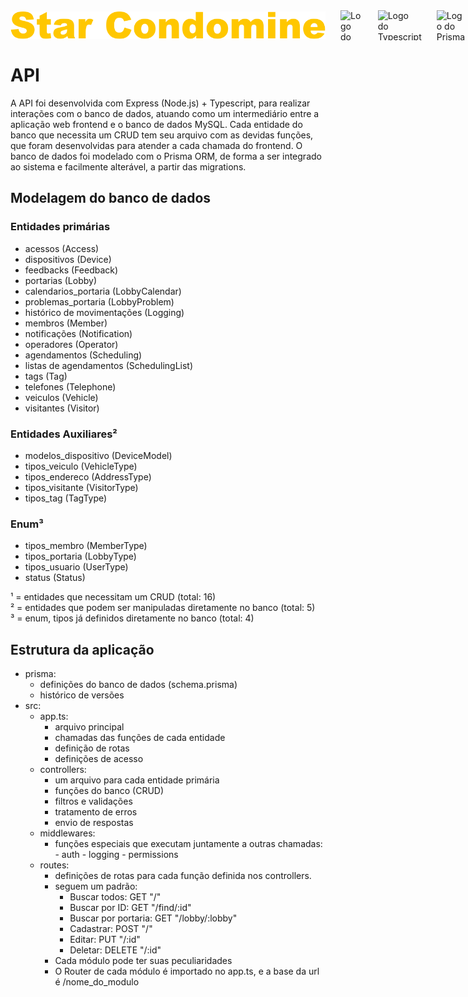 <div style="display: flex; align-items: center; gap: 24px;">
  <img src="../web/public/logo.svg" alt="Logo do Star Condomine">
  <img height="48" src="https://github.com/micaelmi/star-condomine/assets/66328408/c9c754e5-5ebd-426c-bf90-01bc7ae383af" alt="Logo do Node">
  <img height="48" src="https://github.com/micaelmi/star-condomine/assets/66328408/c90d9b62-a5e7-43be-ad74-3e5f18392378" alt="Logo do Typescript">
  <img height="48" src="https://github.com/micaelmi/star-condomine/assets/66328408/3893a8c7-5ebf-40b1-8181-b3dc8001869a" alt="Logo do Prisma">
  <img height="48" src="https://github.com/micaelmi/star-condomine/assets/66328408/59c5a3da-012b-4208-bdb9-11b945bcbb26" alt="Logo do MySql">
</div>

# API
A API foi desenvolvida com Express (Node.js) + Typescript, para realizar interações com o banco de dados, atuando como um intermediário entre a aplicação web frontend e o banco de dados MySQL. 
Cada entidade do banco que necessita um CRUD tem seu arquivo com as devidas funções, que foram desenvolvidas para atender a cada chamada do frontend.
O banco de dados foi modelado com o Prisma ORM, de forma a ser integrado ao sistema e facilmente alterável, a partir das migrations.

## Modelagem do banco de dados
### Entidades primárias
- acessos (Access)
- dispositivos (Device)
- feedbacks (Feedback)
- portarias (Lobby)
- calendarios_portaria (LobbyCalendar)
- problemas_portaria (LobbyProblem)
- histórico de movimentações (Logging)
- membros (Member)
- notificações (Notification)
- operadores (Operator)
- agendamentos (Scheduling)
- listas de agendamentos (SchedulingList)
- tags (Tag)
- telefones (Telephone)
- veiculos (Vehicle)
- visitantes (Visitor)
### Entidades Auxiliares²
- modelos_dispositivo (DeviceModel)
- tipos_veiculo (VehicleType)
- tipos_endereco (AddressType)
- tipos_visitante (VisitorType)
- tipos_tag (TagType)
### Enum³
- tipos_membro (MemberType)
- tipos_portaria (LobbyType)
- tipos_usuario (UserType)
- status (Status)

¹ = entidades que necessitam um CRUD (total: 16) <br>
² = entidades que podem ser manipuladas diretamente no banco (total: 5) <br>
³ = enum, tipos já definidos diretamente no banco (total: 4)

## Estrutura da aplicação
- prisma:
    - definições do banco de dados (schema.prisma)
    - histórico de versões
- src:
    - app.ts:
        - arquivo principal
        - chamadas das funções de cada entidade
        - definição de rotas
        - definições de acesso
    - controllers:
        - um arquivo para cada entidade primária
        - funções do banco (CRUD)
        - filtros e validações
        - tratamento de erros
        - envio de respostas
    - middlewares:
        - funções especiais que executam juntamente a outras chamadas:
              - auth
              - logging
              - permissions
    - routes:
        - definições de rotas para cada função definida nos controllers.
        - seguem um padrão:
          - Buscar todos: GET "/"
          - Buscar por ID: GET "/find/:id"
          - Buscar por portaria: GET "/lobby/:lobby"
          - Cadastrar: POST "/"
          - Editar: PUT "/:id"
          - Deletar: DELETE "/:id"
        - Cada módulo pode ter suas peculiaridades
        - O Router de cada módulo é importado no app.ts, e a base da url é /nome_do_modulo
